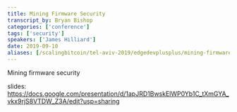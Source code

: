 ```yaml
---
title: Mining Firmware Security
transcript_by: Bryan Bishop
categories: ['conference']
tags: ['security']
speakers: ['James Hilliard']
date: 2019-09-10
aliases: [/scalingbitcoin/tel-aviv-2019/edgedevplusplus/mining-firmware-security]
---
```


Mining firmware security

slides: <https://docs.google.com/presentation/d/1apJRD1BwskElWP0Yb1C_tXmGYA_vkx9rjS8VTDW_Z3A/edit?usp=sharing>


